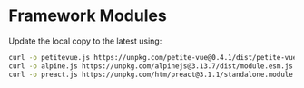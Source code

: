 # Framework Modules

Update the local copy to the latest using:

```bash
curl -o petitevue.js https://unpkg.com/petite-vue@0.4.1/dist/petite-vue.es.js
curl -o alpine.js https://unpkg.com/alpinejs@3.13.7/dist/module.esm.js
curl -o preact.js https://unpkg.com/htm/preact@3.1.1/standalone.module.js
```
